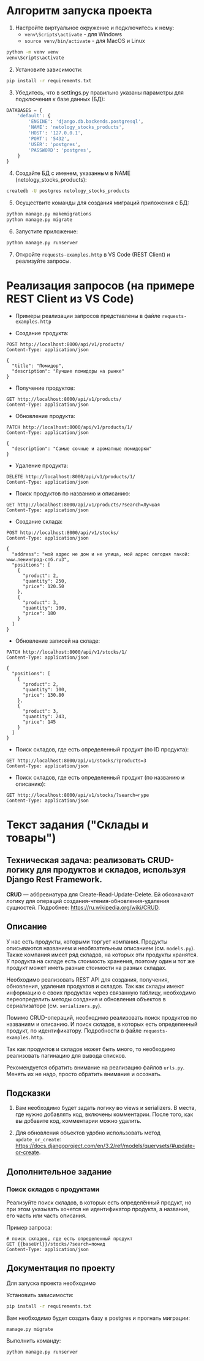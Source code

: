 # Алгоритм запуска проекта

1. Настройте виртуальное окружение и подключитесь к нему:
   - ``venv\Scripts\activate`` - для Windows
   - ``source venv/bin/activate`` - для MacOS и Linux
```bash
python -m venv venv
venv\Scripts\activate
```

2. Установите зависимости:
```bash
pip install -r requirements.txt
```

3. Убедитесь, что в settings.py правильно указаны параметры для подключения к базе данных (БД):
```python
DATABASES = {
    'default': {
        'ENGINE': 'django.db.backends.postgresql',
        'NAME': 'netology_stocks_products',
        'HOST': '127.0.0.1',
        'PORT': '5432',
        'USER': 'postgres',
        'PASSWORD': 'postgres',
    }
}
```

4. Создайте БД с именем, указанным в NAME (netology_stocks_products):
```bash
createdb -U postgres netology_stocks_products
```

5. Осуществите команды для создания миграций приложения с БД:
```bash
python manage.py makemigrations
python manage.py migrate
```
6. Запустите приложение:
```bash
python manage.py runserver
```

7. Откройте ``requests-examples.http`` в VS Code (REST Client) и реализуйте запросы.

# Реализация запросов (на примере REST Client из VS Code)


- Примеры реализации запросов представлены в файле ``requests-examples.http``


- Создание продукта:
```http
POST http://localhost:8000/api/v1/products/
Content-Type: application/json

{
  "title": "Помидор",
  "description": "Лучшие помидоры на рынке"
}
```


- Получение продуктов:
```http
GET http://localhost:8000/api/v1/products/
Content-Type: application/json
```


- Обновление продукта:
```http
PATCH http://localhost:8000/api/v1/products/1/
Content-Type: application/json

{
  "description": "Самые сочные и ароматные помидорки"
}
```


- Удаление продукта:
```http
DELETE http://localhost:8000/api/v1/products/1/
Content-Type: application/json
```


- Поиск продуктов по названию и описанию:
```http
GET http://localhost:8000/api/v1/products/?search=Лучшая
Content-Type: application/json
```


- Создание склада:
```http
POST http://localhost:8000/api/v1/stocks/
Content-Type: application/json

{
  "address": "мой адрес не дом и не улица, мой адрес сегодня такой: www.ленинград-спб.ru3",
  "positions": [
    {
      "product": 2,
      "quantity": 250,
      "price": 120.50
    },
    {
      "product": 3,
      "quantity": 100,
      "price": 180
    }
  ]
}
```


- Обновление записей на складе:
```http
PATCH http://localhost:8000/api/v1/stocks/1/
Content-Type: application/json

{
  "positions": [
    {
      "product": 2,
      "quantity": 100,
      "price": 130.80
    },
    {
      "product": 3,
      "quantity": 243,
      "price": 145
    }
  ]
}
```


- Поиск складов, где есть определенный продукт (по ID продукта):
```http
GET http://localhost:8000/api/v1/stocks/?products=3
Content-Type: application/json
```


- Поиск складов, где есть определенный продукт (по названию и описанию):
```http
GET http://localhost:8000/api/v1/stocks/?search=гуре
Content-Type: application/json
```


# Текст задания ("Склады и товары")

## Техническая задача: реализовать CRUD-логику для продуктов и складов, используя Django Rest Framework.

**CRUD** — аббревиатура для Create-Read-Update-Delete. Ей обозначают логику для операций создания-чтения-обновления-удаления сущностей. Подробнее: https://ru.wikipedia.org/wiki/CRUD.

## Описание

У нас есть продукты, которыми торгует компания. Продукты описываются названием и необязательным описанием (см. `models.py`). Также компания имеет ряд складов, на которых эти продукты хранятся. У продукта на складе есть стоимость хранения, поэтому один и тот же продукт может иметь разные стоимости на разных складах.

Необходимо реализовать REST API для создания, получения, обновления, удаления продуктов и складов. Так как склады имеют информацию о своих продуктах через связанную таблицу, необходимо переопределить методы создания и обновления объектов в сериализаторе (см. `serializers.py`).

Помимо CRUD-операций, необходимо реализовать поиск продуктов по названиям и описанию. И поиск складов, в которых есть определенный продукт, по идентификатору. Подробности в файле `requests-examples.http`.

Так как продуктов и складов может быть много, то необходимо реализовать пагинацию для вывода списков.

Рекомендуется обратить внимание на реализацию файлов `urls.py`. Менять их не надо, просто обратить внимание и осознать.

## Подсказки

1. Вам необходимо будет задать логику во views и serializers. В места, где нужно добавлять код, включены комментарии. После того, как вы добавите код, комментарии можно удалить.

2. Для обновления объектов удобно использовать метод `update_or_create`: https://docs.djangoproject.com/en/3.2/ref/models/querysets/#update-or-create.

## Дополнительное задание

### Поиск складов с продуктами

Реализуйте поиск складов, в которых есть определённый продукт, но при этом указывать хочется не идентификатор продукта, а название, его часть или часть описания.

Пример запроса:

```
# поиск складов, где есть определенный продукт
GET {{baseUrl}}/stocks/?search=помид
Content-Type: application/json
```

## Документация по проекту

Для запуска проекта необходимо

Установить зависимости:

```bash
pip install -r requirements.txt
```

Вам необходимо будет создать базу в postgres и прогнать миграции:

```base
manage.py migrate
```

Выполнить команду:

```bash
python manage.py runserver
```
